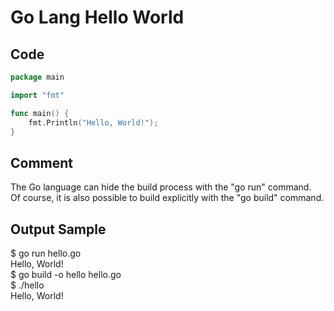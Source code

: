 # Go Lang Hello World

## Code
```Go
package main

import "fmt"

func main() {
	fmt.Println("Hello, World!");
}
```
## Comment
The Go language can hide the build process with the "go run" command.  
Of course, it is also possible to build explicitly with the "go build" command.  

## Output Sample
$ go run hello.go  
Hello, World!  
$ go build -o hello hello.go  
$ ./hello  
Hello, World!  
